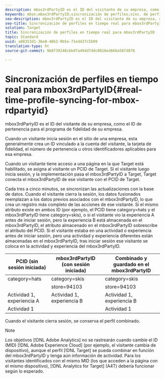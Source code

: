 ```yaml
---
description: mbox3rdPartyID es el ID del visitante de su empresa, como el ID de pertenencia para el programa de fidelidad de su empresa.
keywords: mbox;mbox3rdPartyID;sincronización de perfiles;sinc. de perfiles
seo-description: mbox3rdPartyID es el ID del visitante de su empresa, como el ID de pertenencia para el programa de fidelidad de su empresa.
seo-title: Sincronización de perfiles en tiempo real para mbox3rdPartyID
solution: Target
title: Sincronización de perfiles en tiempo real para mbox3rdPartyID
topic: Standard
uuid: a88353d1-36e8-48b2-9b5e-71ed437c5b99
translation-type: ht
source-git-commit: 9b8f39240cbbd7a494d74dc0016ed666a58fd870

---
```



# Sincronización de perfiles en tiempo real para mbox3rdPartyID{#real-time-profile-syncing-for-mbox-rdpartyid}

mbox3rdPartyID es el ID del visitante de su empresa, como el ID de pertenencia para el programa de fidelidad de su empresa.

Cuando un visitante inicia sesión en el sitio de una empresa, esta generalmente crea un ID vinculado a la cuenta del visitante, la tarjeta de fidelidad, el número de pertenencia u otros identificadores aplicables para esa empresa.

Cuando un visitante tiene acceso a una página en la que Target está habilitado, se asigna al visitante un PCID de Target. Si el visitante luego inicia sesión, y la implementación pasa el mbox3rdPartyID a Target, Target conecta el mbox3rdPartyID de ese visitante con el PCID de Target.

Cada tres a cinco minutos, se sincronizan las actualizaciones con la base de datos. Cuando el visitante cierra la sesión, los datos fusionados reemplazan a los datos previos asociados con el mbox3rdPartyID, lo que crea un registro más completo de las acciones de ese visitante. Si el mismo atributo existe en ambos ID (por ejemplo, el PCID tiene category=hats y el mbox3rdPartyID tiene category=skis), o si el visitante vio la experiencia A antes de iniciar sesión, pero la experiencia B está almacenada en el mbox3rdPartyID, el atributo almacenado en el mbox3rdPartyID sobrescribe el atributo del PCID. Si el visitante estaba en una actividad o experiencia antes de iniciar sesión, pero una actividad y experiencia diferentes están almacenadas en el mbox3rdPartyID, tras iniciar sesión ese visitante se coloca en la actividad y experiencia del mbox3rdPartyID.

| PCID (sin sesión iniciada) | mbox3rdPartyID (con sesión iniciada) | Combinado y guardado en el mbox3rdPartyID |
|---|---|---|
| category=hats | category=skis | category=skis |
|  | store=94103 | store=94103 |
| Actividad 1, experiencia A | Actividad 1, experiencia B | Actividad 1, experiencia B |
| Actividad 1 |  | Actividad 1 |

Cuando el visitante cierra sesión, se conserva el perfil combinado.

>[!NOTE]
>
>Los objetivos [!DNL Adobe Analytics] no se rastrearán cuando cambie el ID (MID) [!DNL Adobe Experience Cloud] (por ejemplo, el visitante cambia de dispositivo), aunque el perfil [!DNL Target] se pueda combinar en función del mbox3rdPartyID y tenga aún información de actividad. Para los visitantes identificados con el mismo MID (los que acceden a la página con el mismo dispositivo), [!DNL Analytics for Target] (A4T) debería funcionar según lo esperado.
